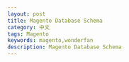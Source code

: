 ```yaml
---
layout: post
title: Magento Database Schema
category: 中文
tags: Magento
keywords: magento,wonderfan
description: Magento Database Schema
---
```

